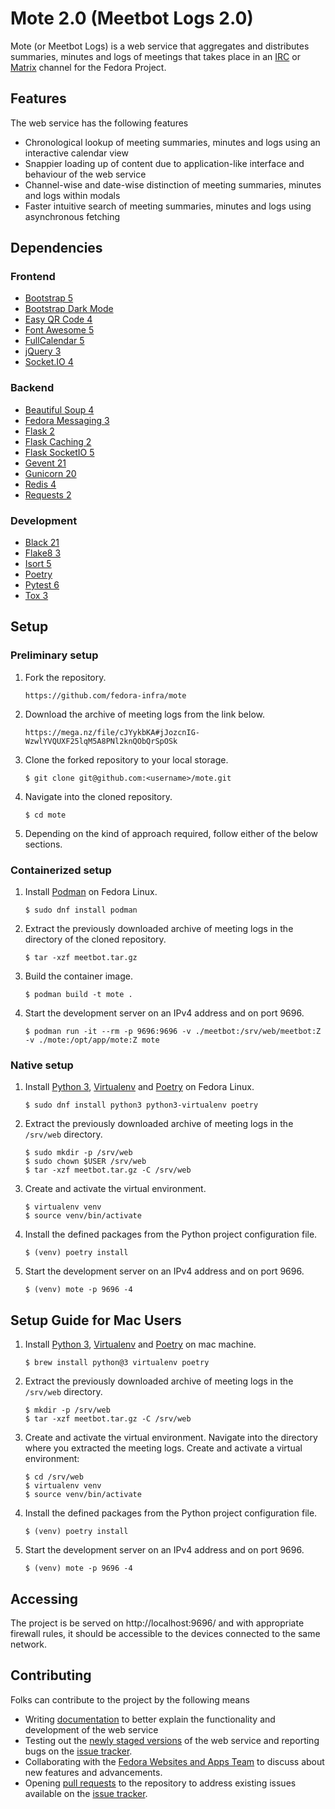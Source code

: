 # Mote 2.0 (Meetbot Logs 2.0)

Mote (or Meetbot Logs) is a web service that aggregates and distributes summaries, minutes and logs of meetings
that takes place in an [IRC](https://en.wikipedia.org/wiki/Internet_Relay_Chat) or 
[Matrix](https://en.wikipedia.org/wiki/Matrix_(protocol)) channel for the Fedora Project.

## Features

The web service has the following features

- Chronological lookup of meeting summaries, minutes and logs using an interactive calendar view
- Snappier loading up of content due to application-like interface and behaviour of the web service
- Channel-wise and date-wise distinction of meeting summaries, minutes and logs within modals
- Faster intuitive search of meeting summaries, minutes and logs using asynchronous fetching

## Dependencies

### Frontend

- [Bootstrap 5](https://getbootstrap.com/docs/5.0/getting-started/introduction/)
- [Bootstrap Dark Mode](https://vinorodrigues.github.io/bootstrap-dark-5/)
- [Easy QR Code 4](https://github.com/ushelp/EasyQRCodeJS)
- [Font Awesome 5](https://fontawesome.com)
- [FullCalendar 5](https://fullcalendar.io/)
- [jQuery 3](https://jquery.com/)
- [Socket.IO 4](https://socket.io/)

### Backend

- [Beautiful Soup 4](https://www.crummy.com/software/BeautifulSoup/bs4/doc/)
- [Fedora Messaging 3](https://fedora-messaging.readthedocs.io/en/stable/)
- [Flask 2](https://flask.palletsprojects.com/)
- [Flask Caching 2](https://flask-caching.readthedocs.io/en/latest/)
- [Flask SocketIO 5](https://flask-socketio.readthedocs.io/en/latest/)
- [Gevent 21](http://www.gevent.org/)
- [Gunicorn 20](https://gunicorn.org/)
- [Redis 4](https://github.com/redis/redis-py)
- [Requests 2](https://requests.readthedocs.io/en/latest/)

### Development

- [Black 21](https://black.readthedocs.io/en/stable/)
- [Flake8 3](https://flake8.pycqa.org/en/latest/)
- [Isort 5](https://pycqa.github.io/isort/)
- [Poetry](https://python-poetry.org/)
- [Pytest 6](https://docs.pytest.org/en/7.1.x/)
- [Tox 3](https://tox.wiki/en/latest/index.html)

## Setup

### Preliminary setup

1. Fork the repository.
   ```
   https://github.com/fedora-infra/mote
   ```
2. Download the archive of meeting logs from the link below.
   ```
   https://mega.nz/file/cJYykbKA#jJozcnIG-WzwlYVQUXF25lqM5A8PNl2knQObQrSpOSk
   ```
3. Clone the forked repository to your local storage.
   ```
   $ git clone git@github.com:<username>/mote.git
   ```
4. Navigate into the cloned repository.
   ```
   $ cd mote
   ```
5. Depending on the kind of approach required, follow either of the below sections.

### Containerized setup

1. Install [Podman](https://podman.io/getting-started/installation) on Fedora Linux.
   ```
   $ sudo dnf install podman
   ```
2. Extract the previously downloaded archive of meeting logs in the directory of the cloned repository.
   ```
   $ tar -xzf meetbot.tar.gz
   ```
3. Build the container image.
   ```
   $ podman build -t mote .
   ```
4. Start the development server on an IPv4 address and on port 9696.
   ```
   $ podman run -it --rm -p 9696:9696 -v ./meetbot:/srv/web/meetbot:Z -v ./mote:/opt/app/mote:Z mote
   ```

### Native setup

1. Install [Python 3](https://www.python.org/), [Virtualenv](https://virtualenv.pypa.io/en/latest/) and [Poetry](https://python-poetry.org/) on Fedora Linux.
   ```
   $ sudo dnf install python3 python3-virtualenv poetry
   ```
2. Extract the previously downloaded archive of meeting logs in the `/srv/web` directory.
   ```
   $ sudo mkdir -p /srv/web
   $ sudo chown $USER /srv/web
   $ tar -xzf meetbot.tar.gz -C /srv/web
   ```
3. Create and activate the virtual environment.
   ```
   $ virtualenv venv
   $ source venv/bin/activate
   ```
4. Install the defined packages from the Python project configuration file.
   ```
   $ (venv) poetry install
   ```
5. Start the development server on an IPv4 address and on port 9696.
   ```
   $ (venv) mote -p 9696 -4
   ```

## Setup Guide for Mac Users

1. Install [Python 3](https://www.python.org/), [Virtualenv](https://virtualenv.pypa.io/en/latest/) and [Poetry](https://python-poetry.org/) on mac machine.
   ```
   $ brew install python@3 virtualenv poetry
   ```
2. Extract the previously downloaded archive of meeting logs in the `/srv/web` directory.
   ```
   $ mkdir -p /srv/web
   $ tar -xzf meetbot.tar.gz -C /srv/web
   ```
3. Create and activate the virtual environment.
   Navigate into the directory where you extracted the meeting logs.
Create and activate a virtual environment:
   ```
   $ cd /srv/web
   $ virtualenv venv
   $ source venv/bin/activate
   ```
4. Install the defined packages from the Python project configuration file.
   ```
   $ (venv) poetry install
   ```
5. Start the development server on an IPv4 address and on port 9696.
   ```
   $ (venv) mote -p 9696 -4
   ```

## Accessing

The project is be served on http://localhost:9696/ and with appropriate firewall rules, it should be accessible to the devices connected to the same network.

## Contributing

Folks can contribute to the project by the following means

- Writing [documentation](https://github.com/fedora-infra/mote/blob/main/README.md) to better explain the functionality and development of the web service
- Testing out the [newly staged versions](https://meetbot.stg.fedoraproject.org/) of the web service and reporting bugs on the [issue tracker](https://github.com/fedora-infra/mote/issues).
- Collaborating with the [Fedora Websites and Apps Team](https://docs.fedoraproject.org/en-US/websites/) to discuss about new features and advancements.
- Opening [pull requests](https://github.com/fedora-infra/mote/pulls) to the repository to address existing issues available on the [issue tracker](https://github.com/fedora-infra/mote/issues).

